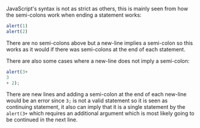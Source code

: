 JavaScript's syntax is not as strict as others, this is mainly seen from how the semi-colons work when ending a statement works:
```javascript
alert(1)
alert(2)
```

There are no semi-colons above but a new-line implies a semi-colon so this works as it would if there was semi-colons at the end of each statement.

There are also some cases where a new-line does not imply a semi-colon:
```javascript
alert(3+
3
+ 2);
```

There are new lines and adding a semi-colon at the end of each new-line would be an error since `3;` is not a valid statement so it is seen as continuing statement, it also can imply that it is a single statement by the `alert(3+` which requires an additional argument which is most likely going to be continued in the next line.

